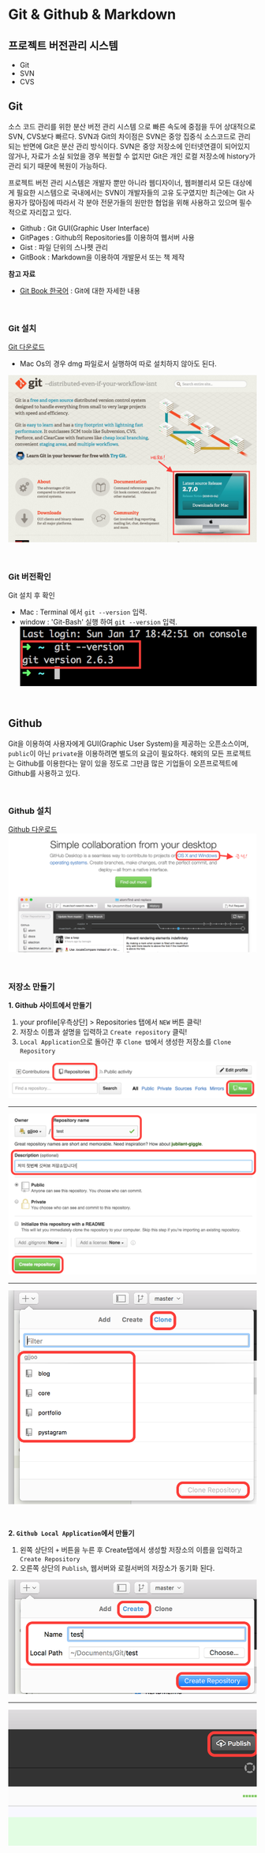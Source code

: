 # Git & Github & Markdown

## 프로젝트 버전관리 시스템 
- Git 
- SVN
- CVS 

## Git
소스 코드 관리를 위한 분산 버전 관리 시스템 으로 빠른 속도에 중점을 두어 상대적으로 SVN, CVS보다 빠르다. 
SVN과 Git의 차이점은 SVN은 중앙 집중식 소스코드로 관리되는 반면에 Git은 분산 관리 방식이다. 
SVN은 중앙 저장소에 인터넷연결이 되어있지 않거나, 자료가 소실 되었을 경우 복원할 수 없지만 Git은 개인 로컬 저장소에 history가 관리 되기 때문에 복원이 가능하다.

프로젝트 버전 관리 시스템은 개발자 뿐만 아니라 웹디자이너, 웹퍼블리셔 모든 대상에게 필요한 시스템으로 국내에서는 SVN이 개발자들의 고유 도구였지만 최근에는 Git 사용자가 많아짐에 따라서 각 분야 전문가들의 원만한 협업을 위해 사용하고 있으며 필수적으로 자리잡고 있다. 

- Github : Git GUI(Graphic User Interface)
- GitPages : Github의 Repositories를 이용하여 웹서버 사용
- Gist : 파일 단위의 스나펫 관리
- GitBook : Markdown을 이용하여 개발문서 또는 책 제작 

**참고 자료**
 - [Git Book 한국어](https://git-scm.com/book/ko/v2) : Git에 대한 자세한 내용

<br>

### Git 설치
[Git 다운로드](https://git-scm.com) 
- Mac Os의 경우 dmg 파일로서 실행하여 따로 설치하지 않아도 된다.

![Git Download](../Resources/images/git-download.png)

<br>

### Git 버전확인
Git 설치 후 확인 
- Mac : Terminal 에서 `git --version` 입력. 
- window : 'Git-Bash' 실행 하여 `git --version` 입력.
![Git version](../Resources/images/git-version.png)

<br>

## Github
Git을 이용하여 사용자에게 GUI(Graphic User System)을 제공하는 오픈소스이며, `public`이 아닌 `private`을 이용하려면 별도의 요금이 필요하다. 해외의 모든 프로젝트는 Github를 이용한다는 말이 있을 정도로 그만큼 많은 기업들이 오픈프로젝트에 Github를 사용하고 있다.

<br>

### Github 설치
[Github 다운로드](https://www.github.com)
![Github Download](../Resources/images/github-download.png)

<br>

### 저장소 만들기
**1. Github 사이트에서 만들기**

 1) your profile[우측상단] > Repositories 탭에서 `NEW` 버튼 클릭!<br>
 2) 저장소 이름과 설명을 입력하고 `Create repository` 클릭!<br>
 3) `Local Application`으로 돌아간 후 `Clone 탭`에서 생성한 저장소를 `Clone Repository`<br>

![Create Repositories](../Resources/images/github-new.png)

***
![Create Repositories](../Resources/images/github-new-detail.png)

***
![Create Repositories](../Resources/images/github-local-application-clone.png)

<br>

**2. `Github Local Application`에서 만들기**

 1) 왼쪽 상단의 `+` 버튼을 누른 후 Create탭에서 생성할 저장소의 이름을 입력하고 `Create Repository`<br>
 2) 오른쪽 상단의 `Publish`, 웹서버와 로컬서버의 저장소가 동기화 된다.<br>

![Create Repositories](../Resources/images/github-local-application-new.png)

***

![Create Repositories](../Resources/images/github-local-application-new-publish.png)



